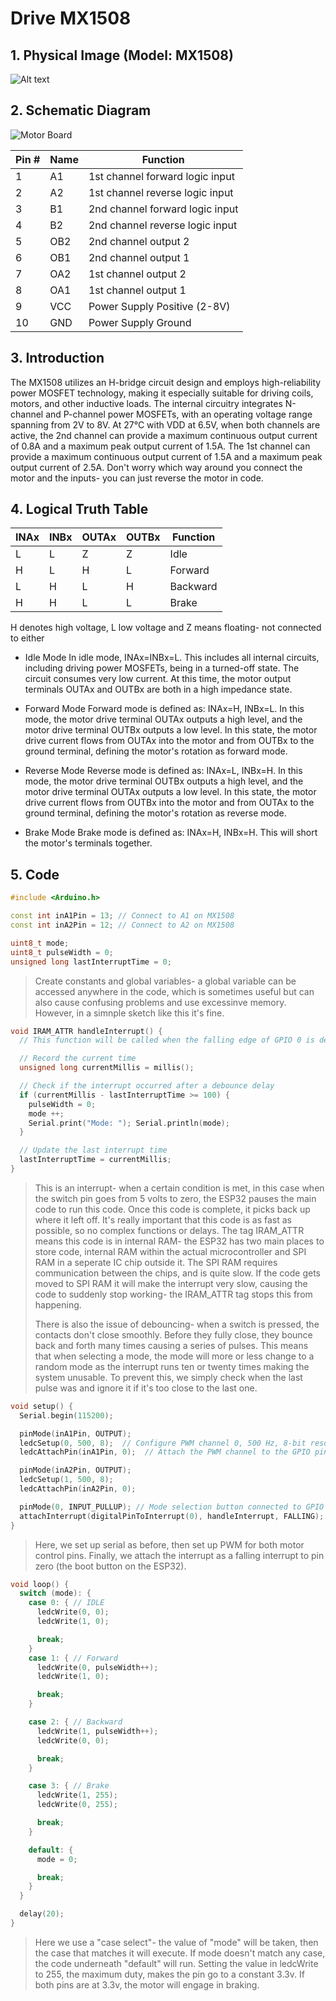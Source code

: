 # Drive MX1508

## 1. Physical Image (Model: MX1508)
![Alt text](image-4.png)

## 2. Schematic Diagram
![Motor Board](image-3.png)

| Pin # | Name | Function |
|-------|------|----------|
|   1   |  A1  | 1st channel forward logic input |
|   2   |  A2  | 1st channel reverse logic input |
|   3   |  B1  | 2nd channel forward logic input |
|   4   |  B2  | 2nd channel reverse logic input |
|   5   | OB2  | 2nd channel output 2|
|   6   | OB1  | 2nd channel output 1|
|   7   | OA2  | 1st channel output 2|
|   8   | OA1  | 1st channel output 1|
|   9   | VCC  | Power Supply Positive (2-8V) |
|  10   | GND  | Power Supply Ground |

## 3. Introduction
The MX1508 utilizes an H-bridge circuit design and employs high-reliability power MOSFET technology, making it especially suitable for driving coils, motors, and other inductive loads. The internal circuitry integrates N-channel and P-channel power MOSFETs, with an operating voltage range spanning from 2V to 8V. At 27°C with VDD at 6.5V, when both channels are active, the 2nd channel can provide a maximum continuous output current of 0.8A and a maximum peak output current of 1.5A. The 1st channel can provide a maximum continuous output current of 1.5A and a maximum peak output current of 2.5A. Don't worry which way around you connect the motor and the inputs- you can just reverse the motor in code.

## 4. Logical Truth Table
| INAx | INBx | OUTAx | OUTBx | Function  |
|------|------|-------|-------|-----------|
|   L  |   L  |   Z   |   Z   |  Idle     |
|   H  |   L  |   H   |   L   | Forward   |
|   L  |   H  |   L   |   H   | Backward  |
|   H  |   H  |   L   |   L   | Brake     |

H denotes high voltage, L low voltage and Z means floating- not connected to either
- Idle Mode
In idle mode, INAx=INBx=L. This includes all internal circuits, including driving power MOSFETs, being in a turned-off state. The circuit consumes very low current. At this time, the motor output terminals OUTAx and OUTBx are both in a high impedance state.

- Forward Mode
Forward mode is defined as: INAx=H, INBx=L. In this mode, the motor drive terminal OUTAx outputs a high level, and the motor drive terminal OUTBx outputs a low level. In this state, the motor drive current flows from OUTAx into the motor and from OUTBx to the ground terminal, defining the motor's rotation as forward mode.

- Reverse Mode
Reverse mode is defined as: INAx=L, INBx=H. In this mode, the motor drive terminal OUTBx outputs a high level, and the motor drive terminal OUTAx outputs a low level. In this state, the motor drive current flows from OUTBx into the motor and from OUTAx to the ground terminal, defining the motor's rotation as reverse mode.

- Brake Mode
Brake mode is defined as: INAx=H, INBx=H. This will short the motor's terminals together.

## 5. Code
```cpp
#include <Arduino.h>

const int inA1Pin = 13; // Connect to A1 on MX1508
const int inA2Pin = 12; // Connect to A2 on MX1508

uint8_t mode;
uint8_t pulseWidth = 0;
unsigned long lastInterruptTime = 0;
```
>Create constants and global variables- a global variable can be accessed anywhere in the code, which is sometimes useful but can also cause confusing problems and use excessinve memory. However, in a simnple sketch like this it's fine.

```cpp
void IRAM_ATTR handleInterrupt() {
  // This function will be called when the falling edge of GPIO 0 is detected.

  // Record the current time
  unsigned long currentMillis = millis();

  // Check if the interrupt occurred after a debounce delay
  if (currentMillis - lastInterruptTime >= 100) {
    pulseWidth = 0;
    mode ++;
    Serial.print("Mode: "); Serial.println(mode);
  }

  // Update the last interrupt time
  lastInterruptTime = currentMillis;
}
```
>This is an interrupt- when a certain condition is met, in this case when the switch pin goes from 5 volts to zero, the ESP32 pauses the main code to run this code. Once this code is complete, it picks back up where it left off. It's really important that this code is as fast as possible, so no complex functions or delays. The tag IRAM_ATTR means this code is in internal RAM- the ESP32 has two main places to store code, internal RAM within the actual microcontroller and SPI RAM in a seperate IC chip outside it. The SPI RAM requires communication between the chips, and is quite slow. If the code gets moved to SPI RAM it will make the interrupt very slow, causing the code to suddenly stop working- the IRAM_ATTR tag stops this from happening.
>
>There is also the issue of debouncing- when a switch is pressed, the contacts don't close smoothly. Before they fully close, they bounce back and forth many times causing a series of pulses. This means that when selecting a mode, the mode will more or less change to a random mode as the interrupt runs ten or twenty times making the system unusable. To prevent this, we simply check when the last pulse was and ignore it if it's too close to the last one.

```cpp
void setup() {
  Serial.begin(115200);

  pinMode(inA1Pin, OUTPUT);
  ledcSetup(0, 500, 8);  // Configure PWM channel 0, 500 Hz, 8-bit resolution
  ledcAttachPin(inA1Pin, 0);  // Attach the PWM channel to the GPIO pin

  pinMode(inA2Pin, OUTPUT);
  ledcSetup(1, 500, 8);
  ledcAttachPin(inA2Pin, 0);

  pinMode(0, INPUT_PULLUP); // Mode selection button connected to GPIO 0
  attachInterrupt(digitalPinToInterrupt(0), handleInterrupt, FALLING);
}
```
 >Here, we set up serial as before, then set up PWM for both motor control pins. Finally, we attach the interrupt as a falling interrupt to pin zero (the boot button on the ESP32).

```cpp
void loop() {
  switch (mode): {
    case 0: { // IDLE
      ledcWrite(0, 0);
      ledcWrite(1, 0);

      break;
    }
    case 1: { // Forward 
      ledcWrite(0, pulseWidth++);
      ledcWrite(1, 0);

      break;
    }

    case 2: { // Backward 
      ledcWrite(1, pulseWidth++);
      ledcWrite(0, 0);

      break;
    }

    case 3: { // Brake
      ledcWrite(1, 255);
      ledcWrite(0, 255);

      break;
    }

    default: {
      mode = 0;

      break;
    }
  }

  delay(20);
}
```
>Here we use a "case select"- the value of "mode" will be taken, then the case that matches it will execute. If mode doesn't match any case, the code underneath "default" will run.
>Setting the value in ledcWrite to 255, the maximum duty, makes the pin go to a constant 3.3v. If both pins are at 3.3v, the motor will engage in braking.

